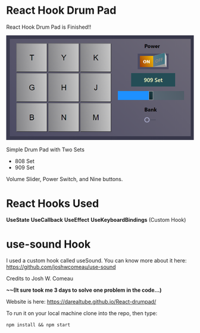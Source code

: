 # React Hook Drum Pad

React Hook Drum Pad is Finished!!

![](/src/image/dr.png)

Simple Drum Pad with Two Sets

- 808 Set
- 909 Set

Volume Slider, Power Switch, and Nine buttons.

# React Hooks Used

**UseState**
**UseCallback**
**UseEffect**
**UseKeyboardBindings** (Custom Hook)

# use-sound Hook

I used a custom hook called useSound.
You can know more about it here: https://github.com/joshwcomeau/use-sound

Credits to Josh W. Comeau

**~~(It sure took me 3 days to solve one problem in the code...)**


Website is here: https://darealtube.github.io/React-drumpad/


To run it on your local machine clone into the repo, then type: 

    npm install && npm start
    
